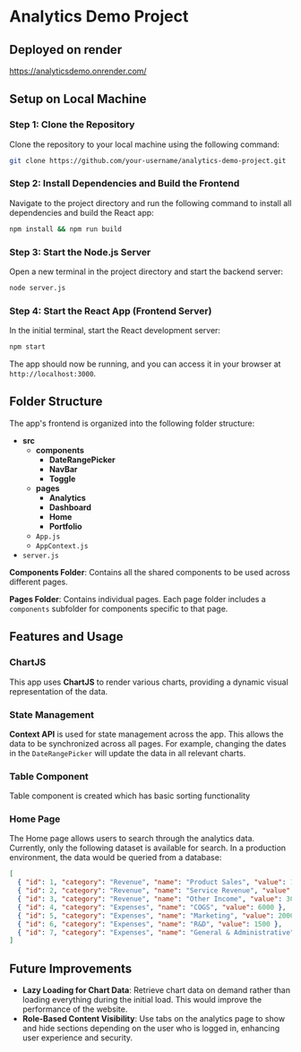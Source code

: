 # Analytics Demo Project

## Deployed on render

https://analyticsdemo.onrender.com/

## Setup on Local Machine

### Step 1: Clone the Repository

Clone the repository to your local machine using the following command:

```bash
git clone https://github.com/your-username/analytics-demo-project.git
```

### Step 2: Install Dependencies and Build the Frontend

Navigate to the project directory and run the following command to install all dependencies and build the React app:

```bash
npm install && npm run build
```

### Step 3: Start the Node.js Server

Open a new terminal in the project directory and start the backend server:

```bash
node server.js
```

### Step 4: Start the React App (Frontend Server)

In the initial terminal, start the React development server:

```bash
npm start
```

The app should now be running, and you can access it in your browser at `http://localhost:3000`.

## Folder Structure

The app's frontend is organized into the following folder structure:

- **src**
  - **components**
    - **DateRangePicker**
    - **NavBar**
    - **Toggle**
  - **pages**
    - **Analytics**
    - **Dashboard**
    - **Home**
    - **Portfolio**
  - `App.js`
  - `AppContext.js` 
- `server.js`

**Components Folder**: Contains all the shared components to be used across different pages.

**Pages Folder**: Contains individual pages. Each page folder includes a `components` subfolder for components specific to that page.

## Features and Usage

### ChartJS

This app uses **ChartJS** to render various charts, providing a dynamic visual representation of the data.

### State Management

**Context API** is used for state management across the app. This allows the data to be synchronized across all pages. For example, changing the dates in the `DateRangePicker` will update the data in all relevant charts.

### Table Component

Table component is created which has basic sorting functionality

### Home Page

The Home page allows users to search through the analytics data. Currently, only the following dataset is available for search. In a production environment, the data would be queried from a database:

```json
[
  { "id": 1, "category": "Revenue", "name": "Product Sales", "value": 12000 },
  { "id": 2, "category": "Revenue", "name": "Service Revenue", "value": 5000 },
  { "id": 3, "category": "Revenue", "name": "Other Income", "value": 3000 },
  { "id": 4, "category": "Expenses", "name": "COGS", "value": 6000 },
  { "id": 5, "category": "Expenses", "name": "Marketing", "value": 2000 },
  { "id": 6, "category": "Expenses", "name": "R&D", "value": 1500 },
  { "id": 7, "category": "Expenses", "name": "General & Administrative", "value": 2500 }
]
```

## Future Improvements

- **Lazy Loading for Chart Data**: Retrieve chart data on demand rather than loading everything during the initial load. This would improve the performance of the website.
- **Role-Based Content Visibility**: Use tabs on the analytics page to show and hide sections depending on the user who is logged in, enhancing user experience and security.

